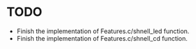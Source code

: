 # TODO

* Finish the implementation of Features.c/shnell_led function.
* Finish the implementation of Features.c/shnell_cd function.

